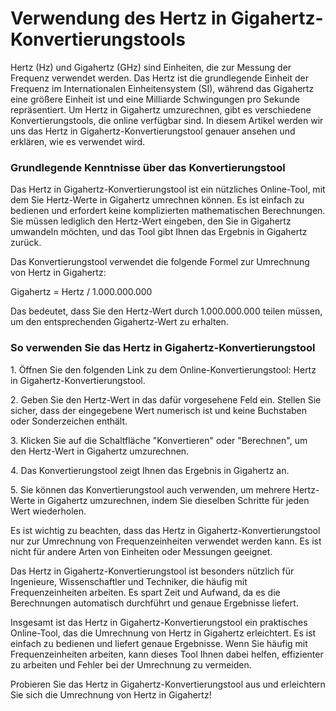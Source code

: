 Verwendung des Hertz in Gigahertz-Konvertierungstools
=====================================================

Hertz (Hz) und Gigahertz (GHz) sind Einheiten, die zur Messung der Frequenz verwendet werden. Das Hertz ist die grundlegende Einheit der Frequenz im Internationalen Einheitensystem (SI), während das Gigahertz eine größere Einheit ist und eine Milliarde Schwingungen pro Sekunde repräsentiert. Um Hertz in Gigahertz umzurechnen, gibt es verschiedene Konvertierungstools, die online verfügbar sind. In diesem Artikel werden wir uns das Hertz in Gigahertz-Konvertierungstool genauer ansehen und erklären, wie es verwendet wird.

### Grundlegende Kenntnisse über das Konvertierungstool

Das Hertz in Gigahertz-Konvertierungstool ist ein nützliches Online-Tool, mit dem Sie Hertz-Werte in Gigahertz umrechnen können. Es ist einfach zu bedienen und erfordert keine komplizierten mathematischen Berechnungen. Sie müssen lediglich den Hertz-Wert eingeben, den Sie in Gigahertz umwandeln möchten, und das Tool gibt Ihnen das Ergebnis in Gigahertz zurück.

Das Konvertierungstool verwendet die folgende Formel zur Umrechnung von Hertz in Gigahertz:

Gigahertz = Hertz / 1.000.000.000

Das bedeutet, dass Sie den Hertz-Wert durch 1.000.000.000 teilen müssen, um den entsprechenden Gigahertz-Wert zu erhalten.

### So verwenden Sie das Hertz in Gigahertz-Konvertierungstool

1\. Öffnen Sie den folgenden Link zu dem Online-Konvertierungstool: Hertz in Gigahertz-Konvertierungstool.

2\. Geben Sie den Hertz-Wert in das dafür vorgesehene Feld ein. Stellen Sie sicher, dass der eingegebene Wert numerisch ist und keine Buchstaben oder Sonderzeichen enthält.

3\. Klicken Sie auf die Schaltfläche "Konvertieren" oder "Berechnen", um den Hertz-Wert in Gigahertz umzurechnen.

4\. Das Konvertierungstool zeigt Ihnen das Ergebnis in Gigahertz an.

5\. Sie können das Konvertierungstool auch verwenden, um mehrere Hertz-Werte in Gigahertz umzurechnen, indem Sie dieselben Schritte für jeden Wert wiederholen.

Es ist wichtig zu beachten, dass das Hertz in Gigahertz-Konvertierungstool nur zur Umrechnung von Frequenzeinheiten verwendet werden kann. Es ist nicht für andere Arten von Einheiten oder Messungen geeignet.

Das Hertz in Gigahertz-Konvertierungstool ist besonders nützlich für Ingenieure, Wissenschaftler und Techniker, die häufig mit Frequenzeinheiten arbeiten. Es spart Zeit und Aufwand, da es die Berechnungen automatisch durchführt und genaue Ergebnisse liefert.

Insgesamt ist das Hertz in Gigahertz-Konvertierungstool ein praktisches Online-Tool, das die Umrechnung von Hertz in Gigahertz erleichtert. Es ist einfach zu bedienen und liefert genaue Ergebnisse. Wenn Sie häufig mit Frequenzeinheiten arbeiten, kann dieses Tool Ihnen dabei helfen, effizienter zu arbeiten und Fehler bei der Umrechnung zu vermeiden.

Probieren Sie das Hertz in Gigahertz-Konvertierungstool aus und erleichtern Sie sich die Umrechnung von Hertz in Gigahertz!